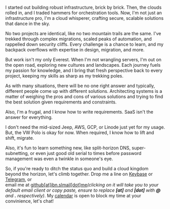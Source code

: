 I started out building robust infrastructure, brick by brick. Then, the clouds rolled in, and I traded hammers for orchestration tools. Now, I'm not just an infrastructure pro, I'm a cloud whisperer, crafting secure, scalable solutions that dance in the sky.

No two projects are identical, like no two mountain trails are the same. I've trekked through complex migrations, scaled peaks of automation, and rappelled down security cliffs. Every challenge is a chance to learn, and my backpack overflows with expertise in design, migration, and more.

But work isn't my only Everest. When I'm not wrangling servers, I'm out on the open road, exploring new cultures and landscapes. Each journey fuels my passion for knowledge, and I bring that fresh perspective back to every project, keeping my skills as sharp as my trekking poles.

As with many situations, there will be no one right answer and typically, different people come up with different solutions. Architecting systems is a matter of weighing the pros and cons of various solutions and trying to find the best solution given requirements and constraints. 

Also, I'm a frugal, and I know how to write requirements. SaaS isn't the answer for everything.

I don't need the mid-sized Jeep, AWS, GCP, or Linode just yet for my usage. But, the VW Polo is okay for now. When required, I know how to lift and shift, migrate.

Also, it's fun to learn something new, like split-horizon DNS, super-subnetting, or even just good old serial to times before password management was even a twinkle in someone's eye.

So, if you're ready to ditch the status quo and build a cloud kingdom beyond the horizon, let's climb together. Drop me a line on [Keybase](https://keybase.com/ibnunowshad) or [Telegram](https://ibnunowshad.t.me), or<br>
email me at [github[at]ibn.slmail[dot]me](mailto:github@ibn.slmail.me)_(clicking on it will take you to your default email client or copy paste, ensure to replace **[at]** and **[dot]** with **@** and **.** respectively)_. My [calendar](https://cal.com/ibnunowshad) is open to block my time at your convinience, let's chat!
